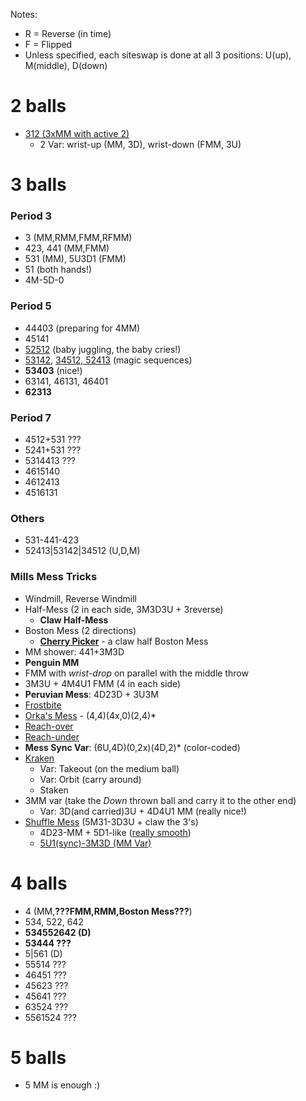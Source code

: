 Notes:
- R = Reverse (in time)
- F = Flipped
- Unless specified, each siteswap is done at all 3 positions: U(up), M(middle),
D(down)

# 2 balls

- [312 (3xMM with active 2)](https://www.instagram.com/tv/B9_3dENA-_b)
  - 2 Var: wrist-up (MM, 3D), wrist-down (FMM, 3U)

# 3 balls

### Period 3

- 3 (MM,RMM,FMM,RFMM)
- 423, 441 (MM,FMM)
- 531 (MM), 5U3D1 (FMM)
- 51 (both hands!)
- 4M-5D-0

### Period 5

- 44403 (preparing for 4MM)
- 45141
- [52512](https://www.instagram.com/tv/B-KpToKg5x_) (baby juggling, the baby cries!)
- [53142](https://www.instagram.com/tv/B-KpToKg5x_), [34512, 52413](https://www.instagram.com/tv/B-CcpDEA4pH) (magic sequences)
- **53403** (nice!)
- 63141, 46131, 46401
- **62313**

### Period 7

- 4512+531 ???
- 5241+531 ???
- 5314413 ???
- 4615140
- 4612413
- 4516131

### Others

- 531-441-423
- 52413|53142|34512 (U,D,M)

### Mills Mess Tricks

- Windmill, Reverse Windmill
- Half-Mess (2 in each side, 3M3D3U + 3reverse)
  - **Claw Half-Mess**
- Boston Mess (2 directions)
  - **[Cherry Picker](http://www.libraryofjuggling.com/Tricks/3balltricks/CherryPicker.html)** - a claw half Boston Mess
- MM shower: 441+3M3D
- **Penguin MM**
- FMM with *wrist-drop* on parallel with the middle throw
- 3M3U + 4M4U1 FMM (4 in each side)
- **Peruvian Mess**: 4D23D + 3U3M
- [Frostbite](https://youtu.be/UpTUpHQlMas)
- [Orka's Mess](https://youtu.be/Iv4U7EHWMKc) - (4,4)(4x,0)(2,4)\*
- [Reach-over](https://youtu.be/qRvepXfoyZ0?t=183)
- [Reach-under](https://youtu.be/qRvepXfoyZ0?t=263)
- **Mess Sync Var**: (6U,4D)(0,2x)(4D,2)\* (color-coded)
- [Kraken](https://youtu.be/K8rw8gxM2CA)
  - Var: Takeout (on the medium ball)
  - Var: Orbit (carry around)
  - Staken
- 3MM var (take the *Down* thrown ball and carry it to the other end)
    - Var: 3D(and carried)3U + 4D4U1 MM (really nice!)
- [Shuffle Mess](https://youtu.be/cUfOLJbIMQ4?t=52) (5M31-3D3U + claw the 3's)
  - 4D23-MM + 5D1-like ([really smooth](https://youtu.be/cUfOLJbIMQ4?t=90))
  - [5U1(sync)-3M3D (MM Var)](https://youtu.be/cUfOLJbIMQ4?t=141)

# 4 balls

- 4 (MM,**???FMM,RMM,Boston Mess???**)
- 534, 522, 642
- **534552642 (D)**
- **53444 ???**
- 5|561 (D)
- 55514 ???
- 46451 ???
- 45623 ???
- 45641 ???
- 63524 ???
- 5561524 ???

# 5 balls

- 5 MM is enough :)
